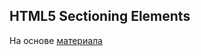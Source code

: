 ## HTML5 Sectioning Elements

На основе [материала](http://blog.teamtreehouse.com/use-html5-sectioning-elements)